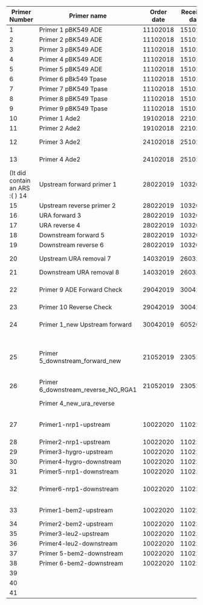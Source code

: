 | Primer Number                                           | Primer name                         | Order date | Receiving date | Sequence                                                                         | Comments                                                                                                                                                                             |
|---------------------------------------------------------|-------------------------------------|------------|----------------|----------------------------------------------------------------------------------|--------------------------------------------------------------------------------------------------------------------------------------------------------------------------------------|
| 1                                                       | Primer 1 pBK549 ADE                 | 11102018   | 15102018       | gtttcccgactggaaagcg                                                              | They worked for the sequencing                                                                                                                                                       |
| 2                                                       | Primer 2 pBK549 ADE                 | 11102018   | 15102018       | agccccaccagctcc                                                                  | They worked for the sequencing                                                                                                                                                       |
| 3                                                       | Pirmer 3 pBK549 ADE                 | 11102018   | 15102018       | acataagaagccatataagtccc                                                          | They worked for the sequencing                                                                                                                                                       |
| 4                                                       | Primer 4 pBK549 ADE                 | 11102018   | 15102018       | atgatcccgtttcgttacc                                                              | They worked for the sequencing                                                                                                                                                       |
| 5                                                       | Primer 5 pBK549 ADE                 | 11102018   | 15102018       | cagctagtttttcgatatcaag                                                           | They worked for the sequencing                                                                                                                                                       |
| 6                                                       | Primer 6 pBk549 Tpase               | 11102018   | 15102018       | aggaaaaattggcagtaacctg                                                           | They worked for the sequencing                                                                                                                                                       |
| 7                                                       | Primer 7 pBK549 Tpase               | 11102018   | 15102018       | gtgaaaaggatcatggcaaag                                                            | They worked for the sequencing                                                                                                                                                       |
| 8                                                       | Primer 8 pBK549 Tpase               | 11102018   | 15102018       | tagtgaatgtgacttggataaatctaaaggg                                                  | They worked for the sequencing                                                                                                                                                       |
| 9                                                       | Primer 9 pBK549 Tpase               | 11102018   | 15102018       | ttatcatggtggaggggaagg                                                            | They worked for the sequencing                                                                                                                                                       |
| 10                                                      | Primer 1 Ade2                       | 19102018   | 22102018       | GTATAAATTGGTGCGTAAAATCGTTGGATCTCTCTTCTA                                          |                                                                                                                                                                                      |
| 11                                                      | Primer 2 Ade2                       | 19102018   | 22102018       | TATGTATGAAGTCCACATTTGATGTAATCATAACAAAGCC                                         |                                                                                                                                                                                      |
| 12                                                      | Primer 3 Ade2                       | 24102018   | 25102018       | TAGCGCTATCCTCGGTTCTGCATTG                                                        | Primer 200 bp away from primer 1 to test ade2 deletion of ByK832                                                                                                                     |
| 13                                                      | Primer 4 Ade2                       | 24102018   | 25102018       | ACACCAACATAACACTGACATCTTTAAC                                                     | Primer 200 bp away from primer 2 to test ade2 deletion of ByK832                                                                                                                     |
| (It did contain an ARS :( )                          14 | Upstream forward primer 1           | 28022019   | 1032019        | GATCATTTCGAAAAGTTGCCTAGTTTCATG                                                   | To integrate the URA gene into the adenine locus                                                                                                                                     |
| 15                                                      | Upstream reverse primer 2           | 28022019   | 1032019        | GCTGTGGtatggtgcactctc CTTGATTGTTTTGTCCGATTTTCTTGTTTTTCTTG                        | They worked for all the PCRs :)                                                                                                                                                      |
| 16                                                      | URA forward 3                       | 28022019   | 1032019        | CAAGAAAAACAAGAAAATCGGACAAAACAATCAAG  gagagtgcaccataCCACAGC                       |                                                                                                                                                                                      |
| 17                                                      | URA reverse 4                       | 28022019   | 1032019        | GATGTAATCATAACAAAGCCTAAAAAATAGGTATATC  GTGAGTTTAGTATACATGCATTTACTTATAATACAG      |                                                                                                                                                                                      |
| 18                                                      | Downstream forward 5                | 28022019   | 1032019        | CTGTATTATAAGTAAATGCATGTATACTAAACTCAC GATATACCTATTTTTTAGGCTTTGTTATGATTACATC       |                                                                                                                                                                                      |
| 19                                                      | Downstream reverse 6                | 28022019   | 1032019        | GGTGTTAAGAGTACTGAGTGAACATATAGAAAAGG                                              |                                                                                                                                                                                      |
| 20                                                      | Upstream URA removal 7              | 14032019   | 26032019       | GATGTAATCATAACAAAGCCTAAAAAATAGGTATATCCTTGATTGTTTTGTCCGATTTTCTTGTTTTTCTTG         | To make the construct to be inserted when removing the URA                                                                                                                           |
| 21                                                      | Downstream URA removal 8            | 14032019   | 26032019       | CAAGAAAAACAAGAAAATCGGACAAAACAATCAAGGATATACCTATTTTTTAGGCTTTGTTATGATTACATC         |                                                                                                                                                                                      |
| 22                                                      | Primer 9 ADE Forward Check          | 29042019   | 30042019       | GAAAGCTTTTGACCAGGTTATTATAAAAGAAACTTC                                             | To check the insertion of the 1st Transformation , to insert the URA on the ADE locus                                                                                                |
| 23                                                      | Primer 10 Reverse Check             | 29042019   | 30042019       | CATATTGGAAGACCTTCCAAGGGAACATTATAG                                                |                                                                                                                                                                                      |
| 24                                                      | Primer 1_new Upstream forward       | 30042019   | 6052019        | ATTACAGCTATGCTGACAAATGACTCTTG                                                    | In replace of primer 1 upstream forward (GATCATTTCGAAAAGTTGCCTAGTTTCATG) after the Ars region                                                                                        |
| 25                                                      | Primer 5_downstream_forward_new     | 21052019   | 23052019       | CTGTATTATAAGTAAATGCATGTATACTAAACTCACTATATAAGTTTATTGATATACTTGTACAGCAAATAATTATAAAA | This primer does not work with primer 4 ura reverse,In replace of primer 5 downstream forward to be just next to ADe2 gene , at the cost of having less GC content and longer primer |
| 26                                                      | Primer 6_downstream_reverse_NO_RGA1 | 21052019   | 23052019       | GCTATCCTCGGTTCTGCATTGAGC                                                         | In replace of primer 6 downstream reverse  to be outside the RGA1 region                                                                                                             |
|                                                         | Primer 4_new_ura_reverse            |            |                | TTTTATAATTATTTGCTGTACAAGTATATCAATAAACTTATATAGTGAGTTTAGTATACATGCATTTACTTATAATACAG | to have an overlap with primer 5 _new_downstream_forward                                                                                                                             |
| 27                                                      | Primer1-nrp1-upstream               | 10022020   | 11022020       | GAAGACAGTGAGTAGGCG//CGATGACGAAGACGATGAAGACA                                      | To delete nrp1 with the HyGRO cassette -it did not work for yll137 , however the other primer oES83 did work, from Els!                                                              |
| 28                                                      | Primer2-nrp1-upstream               | 10022020   | 11022020       | CTATAGTGTCACCTAAATCGTATGTG TAGCAATGCACAATTATCCTAGCGC                             |                                                                                                                                                                                      |
| 29                                                      | Primer3-hygro-upstream              | 10022020   | 11022020       | GCGCTAGGATAATTGTGCATTGCTACACATACGATTTAGGTGACACTATAG                              |                                                                                                                                                                                      |
| 30                                                      | Primer4-hygro-downstream            | 10022020   | 11022020       | GACCTCGCCTGTTCCTAACGAAATTAATACGACTCACTATAGGGAGACC                                |                                                                                                                                                                                      |
| 31                                                      | Primer5-nrp1-downstream             | 10022020   | 11022020       | GGTCTCCCTATAGTGAGTCGTATTAATTTCGTTAGGAACAGGCGAGGTC                                |                                                                                                                                                                                      |
| 32                                                      | Primer6-nrp1-downstream             | 10022020   | 11022020       | GCTTAAGAACCGTCTTGAAGTCTGATG// CTGCCGCTGGTGAAGAAATTTC                             | To delete nrp1 with the HyGRO cassette -it did not work for yll137 , however the other primer oES84 did work, from Els!                                                              |
| 33                                                      | Primer1-bem2-upstream               | 10022020   | 11022020       | CTACGTTGCAGCCACTGGTAC                                                            | To delete bem2 with the LEU2 marker// did work for yll140!                                                                                                                           |
| 34                                                      | Primer2-bem2-upstream               | 10022020   | 11022020       | gatagcgcccctgtgtgttcGTGTCTATCCAGAAAAGGCACGAC                                     |                                                                                                                                                                                      |
| 35                                                      | Primer3-leu2-upstream               | 10022020   | 11022020       | GTCGTGCCTTTTCTGGATAGACACgaacacacaggggcgctatc                                     |                                                                                                                                                                                      |
| 36                                                      | Primer4-leu2-downstream             | 10022020   | 11022020       | CTCTCTCAGCAGTGGATTGTATACcctccaatatcaaattaggaatcgtagtttcatg                       |                                                                                                                                                                                      |
| 37                                                      | Primer 5-bem2-downstream            | 10022020   | 11022020       | catgaaactacgattcctaatttgatattggaggGTATACAATCCACTGCTGAGAGAG                       |                                                                                                                                                                                      |
| 38                                                      | Primer 6-bem2-downstream            | 10022020   | 11022020       | CAGGCGGAAAGAAGGCAATTG                                                            |                                                                                                                                                                                      |
| 39                                                      |                                     |            |                |                                                                                  |                                                                                                                                                                                      |
| 40                                                      |                                     |            |                |                                                                                  |                                                                                                                                                                                      |
| 41                                                      |                                     |            |                |                                                                                  |                                                                                                                                                                                      |
